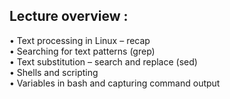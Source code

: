 ## Lecture overview :
• Text processing in Linux – recap <br>
• Searching for text patterns (grep) <br>
• Text substitution – search and replace (sed) <br>
• Shells and scripting <br>
• Variables in bash and capturing command output <br>